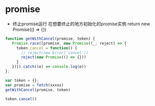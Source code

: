 # promise

- 终止promise运行
在想要终止的地方初始化的promise实例 return new Promise(() => {})

```js
function getWithCancel(promise, token) {
   Promise.race([promise, new Promise((_, reject) => {
     token.cancel = function() {
       // reject(new Error('cancel'))
       reject(new Promise(() => {}))
     }
   })]).catch((e) => console.log(e))
};

var token = {};
var promise = fetch(xxxxx)
getWithCancel(promise, token)

token.cancel()
```